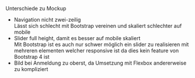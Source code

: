 Unterschiede zu Mockup
- Navigation nicht zwei-zeilig  
  Lässt sich schlecht mit Bootstrap vereinen und skaliert schlechter auf mobile
- Slider full height, damit es besser auf mobile skaliert  
  Mit Bootstrap ist es auch nur schwer möglich ein slider zu realisieren mit mehreren elementen welcher responsive ist da dies kein feature von Bootstrap 4 ist
- Bild bei Anmeldung zu oberst, da Umsetzung mit Flexbox andererweise zu kompliziert
